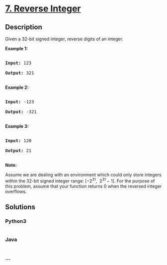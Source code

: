 # [7. Reverse Integer](https://leetcode.com/problems/reverse-integer)

## Description
<p>Given a 32-bit signed integer, reverse digits of an integer.</p>



<p><strong>Example 1:</strong></p>



<pre>

<strong>Input:</strong> 123

<strong>Output:</strong> 321

</pre>



<p><strong>Example 2:</strong></p>



<pre>

<strong>Input:</strong> -123

<strong>Output:</strong> -321

</pre>



<p><strong>Example 3:</strong></p>



<pre>

<strong>Input:</strong> 120

<strong>Output:</strong> 21

</pre>



<p><strong>Note:</strong><br />

Assume we are dealing with an environment which could only store integers within the 32-bit signed integer range: [&minus;2<sup>31</sup>,&nbsp; 2<sup>31&nbsp;</sup>&minus; 1]. For the purpose of this problem, assume that your function returns 0 when the reversed integer overflows.</p>




## Solutions


<!-- tabs:start -->

### **Python3**

```python

```

### **Java**

```java

```

### **...**
```

```

<!-- tabs:end -->